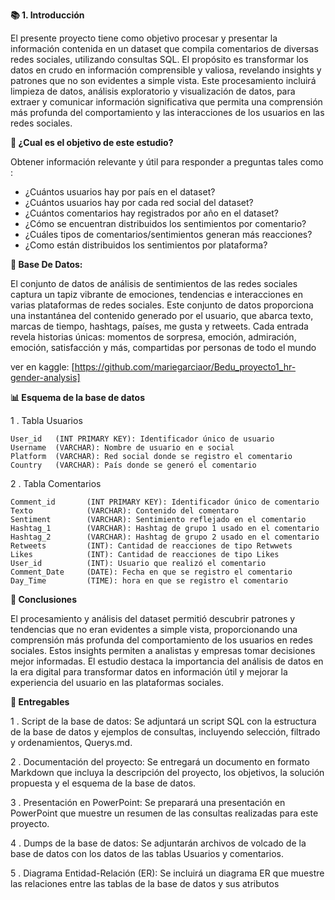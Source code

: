 **📚 1. **Introducción****

El presente proyecto tiene como objetivo procesar y presentar la información contenida en un dataset que compila comentarios de diversas redes sociales, utilizando consultas SQL. El propósito es transformar los datos en crudo en información comprensible y valiosa, revelando insights y patrones que no son evidentes a simple vista. Este procesamiento incluirá limpieza de datos, análisis exploratorio y visualización de datos, para extraer y comunicar información significativa que permita una comprensión más profunda del comportamiento y las interacciones de los usuarios en las redes sociales.

**🎯 ¿Cual es el objetivo de este estudio?**

Obtener información relevante y útil para responder a preguntas tales como : 

 - ¿Cuántos usuarios hay por país en el dataset?
 - ¿Cuántos usuarios hay por cada red social del dataset?
 - ¿Cuántos comentarios hay registrados por año en el dataset?
 - ¿Cómo se encuentran distribuidos los sentimientos por comentario?
 - ¿Cuáles tipos de comentarios/sentimientos generan más reacciones?
 - ¿Como están distribuidos los sentimientos por plataforma? 

**💾 Base De Datos:**

El conjunto de datos de análisis de sentimientos de las redes sociales captura un tapiz vibrante de emociones, tendencias e interacciones en varias plataformas de redes sociales. Este conjunto de datos proporciona una instantánea del contenido generado por el usuario, que abarca texto, marcas de tiempo, hashtags, países, me gusta y retweets. Cada entrada revela historias únicas: momentos de sorpresa, emoción, admiración, emoción, satisfacción y más, compartidas por personas de todo el mundo

ver en kaggle: [https://github.com/mariegarciaor/Bedu_proyecto1_hr-gender-analysis]


**📊 Esquema de la base de datos**

1 . Tabla Usuarios

    User_id   (INT PRIMARY KEY): Identificador único de usuario
    Username  (VARCHAR): Nombre de usuario en e social
    Platform  (VARCHAR): Red social donde se registro el comentario
    Country   (VARCHAR): País donde se generó el comentario

2 . Tabla Comentarios

    Comment_id       (INT PRIMARY KEY): Identificador único de comentario
    Texto            (VARCHAR): Contenido del comentaro
    Sentiment        (VARCHAR): Sentimiento reflejado en el comentario
    Hashtag_1        (VARCHAR): Hashtag de grupo 1 usado en el comentario
    Hashtag_2        (VARCHAR): Hashtag de grupo 2 usado en el comentario
    Retweets         (INT): Cantidad de reacciones de tipo Retwwets 
    Likes            (INT): Cantidad de reacciones de tipo Likes
    User_id          (INT): Usuario que realizó el comentario
    Comment_Date     (DATE): Fecha en que se registro el comentario
    Day_Time         (TIME): hora en que se registro el comentario 

**📘 Conclusiones**

El procesamiento y análisis del dataset permitió descubrir patrones y tendencias que no eran evidentes a simple vista, proporcionando una comprensión más profunda del comportamiento de los usuarios en redes sociales. Estos insights permiten a analistas y empresas tomar decisiones mejor informadas. El estudio destaca la importancia del análisis de datos en la era digital para transformar datos en información útil y mejorar la experiencia del usuario en las plataformas sociales.

**📂 Entregables**

1 . Script de la base de datos: Se adjuntará un script SQL con la estructura de la base de datos y ejemplos de consultas, incluyendo selección, filtrado y ordenamientos, Querys.md.

2 . Documentación del proyecto: Se entregará un documento en formato Markdown que incluya la descripción del proyecto, los objetivos, la solución propuesta y el esquema de la base de datos.

3 . Presentación en PowerPoint: Se preparará una presentación en PowerPoint que muestre un resumen de las consultas realizadas para este proyecto.

4 . Dumps de la base de datos: Se adjuntarán archivos de volcado de la base de datos con los datos de las tablas Usuarios y comentarios.

5 . Diagrama Entidad-Relación (ER): Se incluirá un diagrama ER que muestre las relaciones entre las tablas de la base de datos y sus atributos
